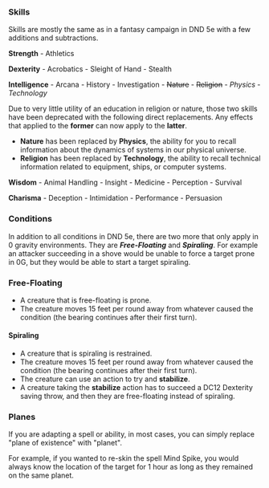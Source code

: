 
### Skills

Skills are mostly the same as in a fantasy campaign in DND 5e with a few additions and subtractions.

**Strength** - Athletics

**Dexterity** - Acrobatics - Sleight of Hand - Stealth

**Intelligence** - Arcana - History - Investigation - ~~Nature~~ - ~~Religion~~ - *Physics* - *Technology*

Due to very little utility of an education in religion or nature, those two skills have been deprecated with the following direct replacements.  Any effects that applied to the **former** can now apply to the **latter**.
* **Nature** has been replaced by **Physics**, the ability for you to recall information about the dynamics of systems in our physical universe.
* **Religion** has been replaced by **Technology**, the ability to recall technical information related to equipment, ships, or computer systems.

**Wisdom** - Animal Handling - Insight - Medicine - Perception - Survival

**Charisma** - Deception - Intimidation - Performance - Persuasion

### Conditions
In addition to all conditions in DND 5e, there are two more that only apply in 0 gravity environments.  They are ***Free-Floating*** and ***Spiraling***.  For example an attacker succeeding in a shove would be unable to force a target prone in 0G, but they would be able to start a target spiraling.

### Free-Floating
* A creature that is free-floating is prone.
* The creature moves 15 feet per round away from whatever caused the condition (the bearing continues after their first turn).

#### Spiraling
* A creature that is spiraling is restrained.
* The creature moves 15 feet per round away from whatever caused the condition (the bearing continues after their first turn).
* The creature can use an action to try and **stabilize**.
* A creature taking the **stabilize** action has to succeed a DC12 Dexterity saving throw, and then they are free-floating instead of spiraling.


### Planes
If you are adapting a spell or ability, in most cases, you can simply replace "plane of existence" with "planet".

For example, if you wanted to re-skin the spell Mind Spike, you would always know the location of the target for 1 hour as long as they remained on the same planet.